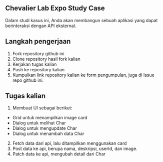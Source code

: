 
## Chevalier Lab Expo Study Case 

Dalam studi kasus ini, Anda akan membangun sebuah aplikasi yang dapat berinteraksi dengan API eksternal.

Langkah pengerjaan
---

1. Fork repository github ini
2. Clone repository hasil fork kalian
3. Kerjakan tugas kalian
4. Push ke repository kalian
5. Kumpulkan link repository kalian ke form pengumpulan, juga di Issue repo github ini.

Tugas kalian
---

1. Membuat UI sebagai berikut:
  - Grid untuk menampilkan image card
  - Dialog untuk melihat Char
  - Dialog untuk mengupdate Char
  - Dialog untuk menambah data Char

2. Fetch data dari api, lalu ditampilkan menggunakan card
3. Post data ke api, berupa nama, deskripsi, userId, dan image.
4. Patch data ke api, mengubah detail dari Char


